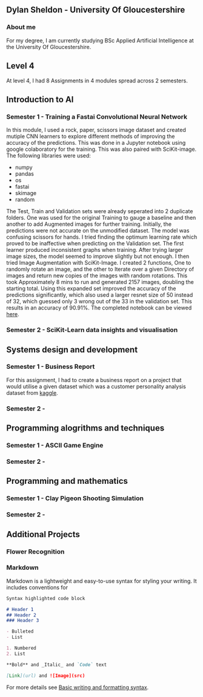 ## Dylan Sheldon - University Of Gloucestershire

### About me

For my degree, I am currently studying BSc Applied Artificial Intelligence at the University Of Gloucestershire.

## Level 4

At level 4, I had 8 Assignments in 4 modules spread across 2 semesters.

## Introduction to AI

### Semester 1 - Training a Fastai Convolutional Neural Network

In this module, I used a rock, paper, scissors image dataset and created mutiple CNN learners to explore different methods of improving the accuracy of the predictions. This was done in a Jupyter notebook using google colaboratory for the training. This was also paired with SciKit-image. The following libraries were used:
- numpy
- pandas
- os
- fastai
- skimage
- random

The Test, Train and Validation sets were already seperated into 2 duplicate folders. One was used for the original Training to gauge a baseline and then another to add Augmented images for further training. Initially, the predictions were not accurate on the unmodified dataset. The model was confusing scissors for hands. I tried finding the optimum learning rate which proved to be inaffective when predicting on the Validation set. The first learner produced inconsistent graphs when training. After trying larger image sizes, the model seemed to improve slightly but not enough. I then tried Image Augmentation with SciKit-Image. I created 2 functions, One to randomly rotate an image, and the other to Iterate over a given Directory of images and return new copies of the images with random rotations. This took Approximately 8 mins to run and generated 2157 images, doubling the starting total. Using this expanded set improved the accuracy of the predictions significantly, which also used a larger resnet size of 50 instead of 32, which guessed only 3 wrong out of the 33 in the validation set. This results in an accuracy of 90.91%.
The completed notebook can be viewed [here](https://github.com/sheldyso/Rock-Paper-Scissors-CNN/blob/main/Rock_Paper_Scissors_CNN.ipynb).

### Semester 2 - SciKit-Learn data insights and visualisation

## Systems design and development

### Semester 1 - Business Report

For this assignment, I had to create a business report on a project that would utilise a given dataset which was a customer personality analysis dataset from [kaggle](https://www.kaggle.com/imakash3011/customer-personality-analysis).

### Semester 2 - 

## Programming alogrithms and techniques

### Semester 1 - ASCII Game Engine

### Semester 2 - 

## Programming and mathematics

### Semester 1 - Clay Pigeon Shooting Simulation

### Semester 2 - 

## Additional Projects

### Flower Recognition



### Markdown

Markdown is a lightweight and easy-to-use syntax for styling your writing. It includes conventions for

```markdown
Syntax highlighted code block

# Header 1
## Header 2
### Header 3

- Bulleted
- List

1. Numbered
2. List

**Bold** and _Italic_ and `Code` text

[Link](url) and ![Image](src)
```

For more details see [Basic writing and formatting syntax](https://docs.github.com/en/github/writing-on-github/getting-started-with-writing-and-formatting-on-github/basic-writing-and-formatting-syntax).
